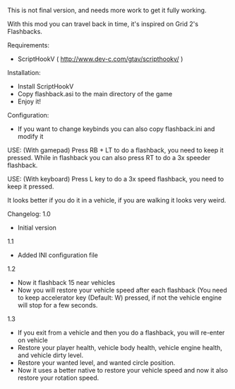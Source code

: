 This is not final version, and needs more work to get it fully working. 

With this mod you can travel back in time, it's inspired on Grid 2's Flashbacks. 

Requirements: 
- ScriptHookV ( http://www.dev-c.com/gtav/scripthookv/ ) 

Installation: 
- Install ScriptHookV 
- Copy flashback.asi to the main directory of the game 
- Enjoy it! 

Configuration: 
- If you want to change keybinds you can also copy flashback.ini and modify it 

USE: (With gamepad) 
Press RB + LT to do a flashback, you need to keep it pressed. 
While in flashback you can also press RT to do a 3x speeder flashback. 

USE: (With keyboard) 
Press L key to do a 3x speed flashback, you need to keep it pressed. 

It looks better if you do it in a vehicle, if you are walking it looks very weird. 

Changelog: 
1.0 
- Initial version 

1.1 
- Added INI configuration file 

1.2 
- Now it flashback 15 near vehicles 
- Now you will restore your vehicle speed after each flashback (You need to keep accelerator key (Default: W) pressed, if not the vehicle engine will stop for a few seconds. 

1.3
- If you exit from a vehicle and then you do a flashback, you will re-enter on vehicle 
- Restore your player health, vehicle body health, vehicle engine health, and vehicle dirty level. 
- Restore your wanted level, and wanted circle position. 
- Now it uses a better native to restore your vehicle speed and now it also restore your rotation speed.
